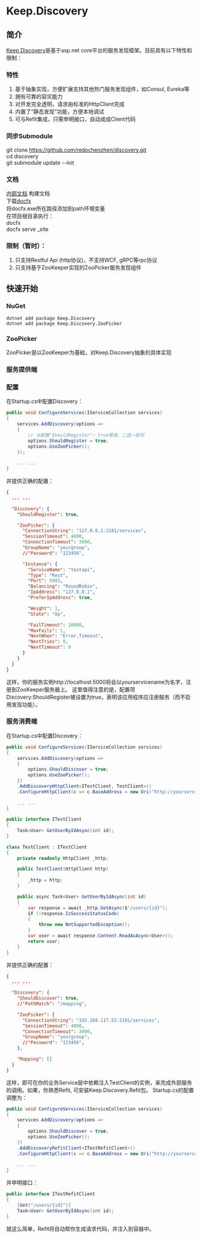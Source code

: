 # **Keep.Discovery**

## 简介
[Keep Discovery](https://github.com/redochenzhen/discovery)是基于asp.net core平台的服务发现框架。目前具有以下特性和限制：

### 特性
1. 基于抽象实现，方便扩展支持其他热门服务发现组件，如Consul, Eureka等
2. 拥有可靠的容灾能力
3. 对开发完全透明，请求由标准的HttpClient完成
4. 内置了“静态发现”功能，方便本地调试
5. 可与Refit集成，只需申明接口，自动成成Client代码

### 同步Submodule
git clone https://github.com/redochenzhen/discovery.git<br />
cd discovery<br />
git submodule update --init<br />

### 文档
[内部文档](http://docs.kede.net/discovery/)
构建文档<br />
下载[docfx](https://github.com/dotnet/docfx/releases)<br />
将docfx.exe所在路径添加到path环境变量<br />
在项目根目录执行：<br />
docfx<br />
docfx serve _site<br />

### 限制（暂时）：
1. 只支持Restful Api (http协议)，不支持WCF, gRPC等rpc协议
2. 只支持基于ZooKeeper实现的ZooPicker服务发现组件

## 快速开始
### NuGet
```
dotnet add package Keep.Discovery
dotnet add package Keep.Discovery.ZooPicker
```

### ZooPicker
ZooPicker是以ZooKeeper为基础，对Keep.Discovery抽象的具体实现

### 服务提供端
### 配置
在Startup.cs中配置Discovery：
```cs
public void ConfigureServices(IServiceCollection services)
{
    services.AddDiscovery(options =>
    {   
        // 与配置"ShouldRegister": true等效，二选一即可
        options.ShouldRegister = true;
        options.UseZooPicker();
    });
    
    ... ...
}
```
并提供正确的配置：
```json
{
  ... ...

  "Discovery": {
    "ShouldRegister": true,

    "ZooPicker": {
      "ConnectionString": "127.0.0.1:2181/services",
      "SessionTimeout": 4000,
      "ConnectionTimeout": 3000,
      "GroupName": "yourgroup",
      //"Password": "123456",

      "Instance": {
        "ServiceName": "testapi",
        "Type": "Rest",
        "Port": 5003,
        "Balancing": "RoundRobin",
        "IpAddress": "127.0.0.1",
        "PreferIpAddress": true,

        "Weight": 1,
        "State": "Up",

        "FailTimeout": 10000,
        "MaxFails": 1,
        "NextWhen": "Error,Timeout",
        "NextTries": 0,
        "NextTimeout": 0
      }
    }
  }
}
```
这样，你的服务实例http://localhost:5000将会以yourservicename为名字，注册到ZooKeeper服务器上。
这里值得注意的是，配置项Discovery:ShouldRegister被设置为true，表明该应用程序应注册服务（而不启用发现功能）。

### 服务消费端
在Startup.cs中配置Discovery：
```cs
public void ConfigureServices(IServiceCollection services)
{
    services.AddDiscovery(options =>
    {   
        options.ShouldDiscover = true;
        options.UseZooPicker();
    })
    .AddDiscoveryHttpClient<ITestClient, TestClient>()
    .ConfigureHttpClient(c => c.BaseAddress = new Uri("http://yourservicename"));
    
    ... ...
}

public interface ITestClient
{
    Task<User> GetUserByIdAsync(int id);
}

class TestClient : ITestClient
{
    private readonly HttpClient _http;

    public TestClient(HttpClient http)
    {
        _http = http;
    }

    public async Task<User> GetUserByIdAsync(int id)
    {
        var response = await _http.GetAsync($"/users/{id}");
        if (!response.IsSuccessStatusCode)
        {
            throw new NotSupportedException();
        }
        var user = await response.Content.ReadAsAsync<User>();
        return user;
    }
}

```
并提供正确的配置：
```json
{
  ... ...

  "Discovery": {
    "ShouldDiscover": true,
    //"PathMatch": "/mapping",

    "ZooPicker": {
      "ConnectionString": "192.168.117.52:2181/services",
      "SessionTimeout": 4000,
      "ConnectionTimeout": 3000,
      "GroupName": "yourgroup",
      //"Password": "123456",
    },

    "Mapping": []
  }
}
```

这样，即可在你的业务Service层中依赖注入TestClient的实例，来完成外部服务的调用。如果，你熟悉Refit, 可安装Keep.Discovery.Refit包，
Startup.cs的配置调整为：
```cs
public void ConfigureServices(IServiceCollection services)
{
    services.AddDiscovery(options =>
    {   
        options.ShouldDiscover = true;
        options.UseZooPicker();
    })
    .AddDiscoveryRefitClient<ITestRefitClient>()
    .ConfigureHttpClient(c => c.BaseAddress = new Uri("http://yourservicename"));
    
    ... ...
}
```
并申明接口：
```cs
public interface ITestRefitClient
{
    [Get("/users/{id}")]
    Task<User> GetUserByIdAsync(int id);
}
```

就这么简单，Refit将自动帮你生成请求代码，并注入到容器中。

